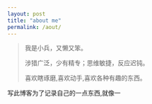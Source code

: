 ```yaml
---
layout: post
title: "about me"
permalink: /aout/
---
```

>
> 我是小兵，又懒又笨。	
>
> 涉猎广泛，少有精专；思维敏捷，反应迟钝。	
>
> 喜欢瞎琢磨,喜欢动手,喜欢各种有趣的东西。	
>

写此博客为了记录自己的一点东西,就像一